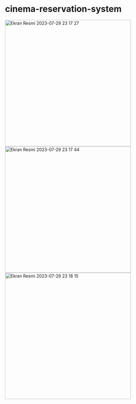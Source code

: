 # cinema-reservation-system
<img width="414" alt="Ekran Resmi 2023-07-29 23 17 27" src="https://github.com/karakusburak/cinema-reservation-system/assets/102367006/d915b509-767d-46a1-ae7a-b6186e44b7bf">
<img width="414" alt="Ekran Resmi 2023-07-29 23 17 44" src="https://github.com/karakusburak/cinema-reservation-system/assets/102367006/4045e427-f10c-4ba2-b9b3-27d62f4b6e21">
<img width="414" alt="Ekran Resmi 2023-07-29 23 18 15" src="https://github.com/karakusburak/cinema-reservation-system/assets/102367006/940e6409-cd9a-4a13-a3f8-36fa09992572">
